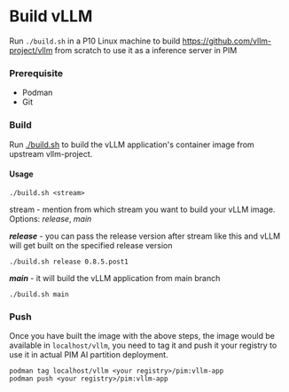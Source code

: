 # Build vLLM

Run `./build.sh` in a P10 Linux machine to build https://github.com/vllm-project/vllm from scratch to use it as a inference server in PIM

### Prerequisite
- Podman
- Git

### Build
Run [./build.sh](build.sh) to build the vLLM application's container image from upstream vllm-project.
#### Usage
`./build.sh <stream>`

stream - mention from which stream you want to build your vLLM image. Options: *release*, *main*

***release*** - you can pass the release version after stream like this and vLLM will get built on the specified release version
```shell
./build.sh release 0.8.5.post1
```
***main*** - it will build the vLLM application from main branch
```shell
./build.sh main
```
### Push
Once you have built the image with the above steps, the image would be available in `localhost/vllm`, you need to tag it and push it your registry to use it in actual PIM AI partition deployment.
```shell
podman tag localhost/vllm <your registry>/pim:vllm-app
podman push <your registry>/pim:vllm-app
```

